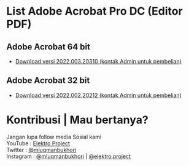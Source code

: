 # List Adobe Acrobat Pro DC (Editor PDF)

## Adobe Acrobat 64 bit
* [Download versi 2022.003.20310 (kontak Admin untuk pembelian)](xhttps://drive.google.com/file/d/1GS3989zlaOmQhWisU8TGn-TQpl_GvgJw/view?usp=sharing)

## Adobe Acrobat 32 bit
* [Download versi 2022.002.20212 (kontak Admin untuk pembelian)](xhttps://drive.google.com/file/d/124hEvV38_QfRlJEzcTG0en7D9SUF06mv/view?usp=sharing)

# Kontribusi | Mau bertanya?
Jangan lupa follow media Sosial kami <br>
YouTube : [Elektro Project](https://www.youtube.com/elektroproject) <br>
Twitter : [@mluqmanbukhori](https://twitter.com/mluqmanbukhori) <br>
Instagram : [@mluqmanbukhori](https://instagram.com/mluqmanbukhori) | [@elektro.project](https://instagram.com/elektro.project)
